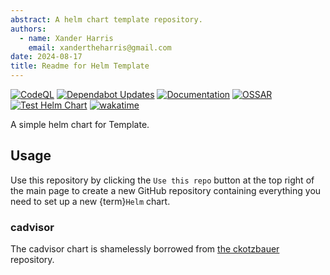 ```yaml
---
abstract: A helm chart template repository.
authors:
  - name: Xander Harris
    email: xandertheharris@gmail.com
date: 2024-08-17
title: Readme for Helm Template
---
```


[![CodeQL](https://github.com/edwardtheharris/helm-template/actions/workflows/codeql.yml/badge.svg)](https://github.com/edwardtheharris/helm-template/actions/workflows/codeql.yml)
[![Dependabot Updates](https://github.com/edwardtheharris/helm-template/actions/workflows/dependabot/dependabot-updates/badge.svg)](https://github.com/edwardtheharris/helm-template/actions/workflows/dependabot/dependabot-updates)
[![Documentation](https://github.com/edwardtheharris/helm-template/actions/workflows/documentation.yml/badge.svg)](https://github.com/edwardtheharris/helm-template/actions/workflows/documentation.yml)
[![OSSAR](https://github.com/edwardtheharris/helm-template/actions/workflows/ossar.yml/badge.svg)](https://github.com/edwardtheharris/helm-template/actions/workflows/ossar.yml)
[![Test Helm Chart](https://github.com/edwardtheharris/helm-template/actions/workflows/helm.yml/badge.svg)](https://github.com/edwardtheharris/helm-template/actions/workflows/helm.yml)
[![wakatime](https://wakatime.com/badge/github/edwardtheharris/helm-template.svg)](https://wakatime.com/badge/github/edwardtheharris/helm-template)

A simple helm chart for Template.

## Usage

Use this repository by clicking the `Use this repo` button at the top right
of the main page to create a new GitHub repository containing everything
you need to set up a new {term}`Helm` chart.

### cadvisor

The cadvisor chart is shamelessly borrowed from 
[the ckotzbauer](https://github.com/ckotzbauer/helm-charts/blob/main/charts/cadvisor/README.md)
repository.
